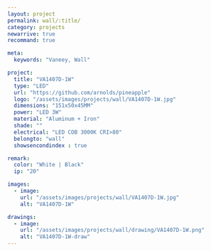 ```yaml
---
layout: project
permalink: wall/:title/
category: projects
newarrive: true
recommand: true

meta:
  keywords: "Vaneey, Wall"

project:
  title: "VA1407D-1W"
  type: "LED"
  url: "https://github.com/arnolds/pineapple"
  logo: "/assets/images/projects/wall/VA1407D-1W.jpg"
  dimensions: "151x50x45MM"
  power: "LED 3W"
  material: "Aluminum + Iron"
  shade: ""
  electrical: "LED COB 3000K CRI>80"
  belongto: "wall"
  showsencondindex : true

remark:
  color: "White | Black"
  ip: "20"

images:
  - image:
    url: "/assets/images/projects/wall/VA1407D-1W.jpg"
    alt: "VA1407D-1W"

drawings:
  - image:
    url: "/assets/images/projects/wall/drawing/VA1407D-1W.png"
    alt: "VA1407D-1W-draw"
---
```

